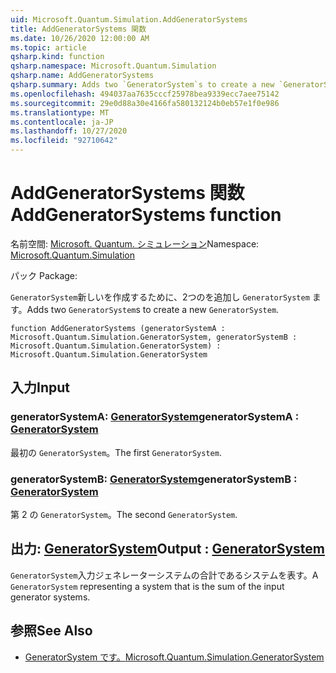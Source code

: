 ```yaml
---
uid: Microsoft.Quantum.Simulation.AddGeneratorSystems
title: AddGeneratorSystems 関数
ms.date: 10/26/2020 12:00:00 AM
ms.topic: article
qsharp.kind: function
qsharp.namespace: Microsoft.Quantum.Simulation
qsharp.name: AddGeneratorSystems
qsharp.summary: Adds two `GeneratorSystem`s to create a new `GeneratorSystem`.
ms.openlocfilehash: 494037aa7635cccf25978bea9339ecc7aee75142
ms.sourcegitcommit: 29e0d88a30e4166fa580132124b0eb57e1f0e986
ms.translationtype: MT
ms.contentlocale: ja-JP
ms.lasthandoff: 10/27/2020
ms.locfileid: "92710642"
---
```

# <a name="addgeneratorsystems-function"></a><span data-ttu-id="624ed-102">AddGeneratorSystems 関数</span><span class="sxs-lookup"><span data-stu-id="624ed-102">AddGeneratorSystems function</span></span>

<span data-ttu-id="624ed-103">名前空間: [Microsoft. Quantum. シミュレーション](xref:Microsoft.Quantum.Simulation)</span><span class="sxs-lookup"><span data-stu-id="624ed-103">Namespace: [Microsoft.Quantum.Simulation](xref:Microsoft.Quantum.Simulation)</span></span>

<span data-ttu-id="624ed-104">パック [](https://nuget.org/packages/)</span><span class="sxs-lookup"><span data-stu-id="624ed-104">Package: [](https://nuget.org/packages/)</span></span>


<span data-ttu-id="624ed-105">`GeneratorSystem`新しいを作成するために、2つのを追加し `GeneratorSystem` ます。</span><span class="sxs-lookup"><span data-stu-id="624ed-105">Adds two `GeneratorSystem`s to create a new `GeneratorSystem`.</span></span>

```qsharp
function AddGeneratorSystems (generatorSystemA : Microsoft.Quantum.Simulation.GeneratorSystem, generatorSystemB : Microsoft.Quantum.Simulation.GeneratorSystem) : Microsoft.Quantum.Simulation.GeneratorSystem
```


## <a name="input"></a><span data-ttu-id="624ed-106">入力</span><span class="sxs-lookup"><span data-stu-id="624ed-106">Input</span></span>

### <a name="generatorsystema--generatorsystem"></a><span data-ttu-id="624ed-107">generatorSystemA: [GeneratorSystem](xref:Microsoft.Quantum.Simulation.GeneratorSystem)</span><span class="sxs-lookup"><span data-stu-id="624ed-107">generatorSystemA : [GeneratorSystem](xref:Microsoft.Quantum.Simulation.GeneratorSystem)</span></span>

<span data-ttu-id="624ed-108">最初の `GeneratorSystem`。</span><span class="sxs-lookup"><span data-stu-id="624ed-108">The first `GeneratorSystem`.</span></span>


### <a name="generatorsystemb--generatorsystem"></a><span data-ttu-id="624ed-109">generatorSystemB: [GeneratorSystem](xref:Microsoft.Quantum.Simulation.GeneratorSystem)</span><span class="sxs-lookup"><span data-stu-id="624ed-109">generatorSystemB : [GeneratorSystem](xref:Microsoft.Quantum.Simulation.GeneratorSystem)</span></span>

<span data-ttu-id="624ed-110">第 2 の `GeneratorSystem`。</span><span class="sxs-lookup"><span data-stu-id="624ed-110">The second `GeneratorSystem`.</span></span>



## <a name="output--generatorsystem"></a><span data-ttu-id="624ed-111">出力: [GeneratorSystem](xref:Microsoft.Quantum.Simulation.GeneratorSystem)</span><span class="sxs-lookup"><span data-stu-id="624ed-111">Output : [GeneratorSystem](xref:Microsoft.Quantum.Simulation.GeneratorSystem)</span></span>

<span data-ttu-id="624ed-112">`GeneratorSystem`入力ジェネレーターシステムの合計であるシステムを表す。</span><span class="sxs-lookup"><span data-stu-id="624ed-112">A `GeneratorSystem` representing a system that is the sum of the input generator systems.</span></span>

## <a name="see-also"></a><span data-ttu-id="624ed-113">参照</span><span class="sxs-lookup"><span data-stu-id="624ed-113">See Also</span></span>

- [<span data-ttu-id="624ed-114">GeneratorSystem です。</span><span class="sxs-lookup"><span data-stu-id="624ed-114">Microsoft.Quantum.Simulation.GeneratorSystem</span></span>](xref:Microsoft.Quantum.Simulation.GeneratorSystem)